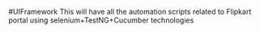 #UIFramework
This will have all the automation scripts related to Flipkart portal using selenium+TestNG+Cucumber  technologies
